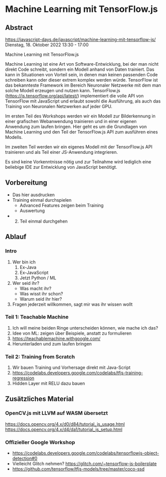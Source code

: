 # Machine Learning mit TensorFlow.js

## Abstract

https://javascript-days.de/javascript/machine-learning-mit-tensorflow-js/
Dienstag, 18. Oktober 2022
13:30 - 17:00

Machine Learning mit TensorFlow.js

Machine Learning ist eine Art von Software-Entwicklung, bei der man
nicht direkt Code schreibt, sondern ein Modell anhand von Daten
trainiert. Das kann in Situationen von Vorteil sein, in denen man
keinen passenden Code schreiben kann oder dieser extrem komplex werden
würde. TensorFlow ist das bekannteste Framework im Bereich Neuronaler
Netzwerke mit dem man solche Modell erzeugen und nutzen kann.
TensorFlow.js (https://js.tensorflow.org/api/latest/) implementiert
die volle API von TensorFlow mit JavaScript und erlaubt sowohl die
Ausführung, als auch das Training von Neuronalen Netzwerken auf jeder
GPU.

Im ersten Teil des Workshops werden wir ein Modell zur Bilderkennung
in einer grafischen Webanwendung trainieren und in einer eigenen
Anwendung zum laufen bringen. Hier geht es um die Grundlagen von
Machine Learning und den Teil der TensorFlow.js API zum ausführen
eines Modells.

Im zweiten Teil werden wir ein eigenes Modell mit der TensorFlow.js
API trainieren und als Teil einer JS-Anwendung integrieren.

Es sind keine Vorkenntnisse nötig und zur Teilnahme wird lediglich
eine beliebige IDE zur Entwicklung von JavaScript benötigt.

## Vorbereitung 

* Das hier ausdrucken
* Training einmal durchspielen
  * Advanced Features zeigen beim Training
  * Auswertung
* 2. Teil einmal durchgehen  

## Ablauf

### Intro

1. Wer bin ich
   1. Ex-Java
   1. Ex-JavaScript
   1. Jetzt Python / ML
1. Wer seid ihr?
   * Was macht ihr?
   * Was wisst ihr schon?
   * Warum seid ihr hier?
1. Fragen jederzeit willkommen, sagt mir was ihr wissen wollt   

### Teil 1: Teachable Machine
1. Ich will meine beiden Ringe unterscheiden können, wie mache ich das?
1. Idee von ML: zeigen über Beispiele, anstatt zu formulieren
1. https://teachablemachine.withgoogle.com/
1. Herunterladen und zum laufen bringen

### Teil 2: Training from Scratch
1. Wir bauen Training und Vorhersage direkt mit Java-Script
1. https://codelabs.developers.google.com/codelabs/tfjs-training-regression
1. Hidden Layer mit RELU dazu bauen

## Zusätzliches Material

### OpenCV.js mit LLVM auf WASM übersetzt		
https://docs.opencv.org/4.x/d0/d84/tutorial_js_usage.html
https://docs.opencv.org/4.x/d4/da1/tutorial_js_setup.html

### Offizieller Google Workshop		
* https://codelabs.developers.google.com/codelabs/tensorflowjs-object-detection#0
* Vielleicht Glitch nehmen? https://glitch.com/~tensorflow-js-boilerplate
* https://github.com/tensorflow/tfjs-models/tree/master/coco-ssd
</textarea>
</section>

